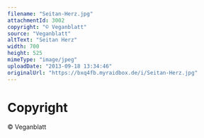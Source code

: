 ```yaml
---
filename: "Seitan-Herz.jpg"
attachmentId: 3002
copyright: "© Veganblatt"
source: "Veganblatt"
altText: "Seitan Herz"
width: 700
height: 525
mimeType: "image/jpeg"
uploadDate: "2013-09-18 13:34:46"
originalUrl: "https://bxq4fb.myraidbox.de/i/Seitan-Herz.jpg"
---
```


# Copyright

© Veganblatt

